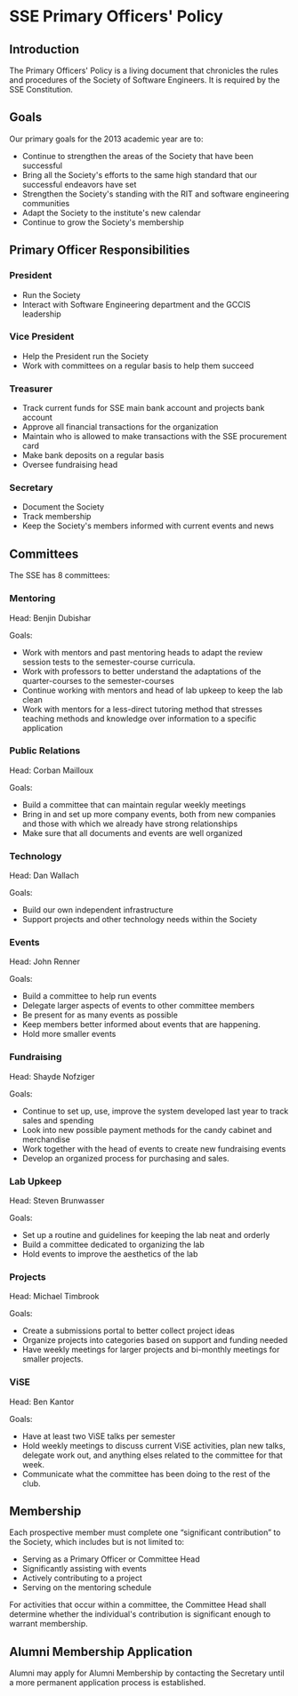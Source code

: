 SSE Primary Officers' Policy
============================

Introduction
------------
The Primary Officers' Policy is a living document that chronicles the rules and
procedures of the Society of Software Engineers. It is required by the SSE
Constitution.

Goals
-----
Our primary goals for the 2013 academic year are to:

* Continue to strengthen the areas of the Society that have been successful
* Bring all the Society's efforts to the same high standard that our successful
  endeavors have set
* Strengthen the Society's standing with the RIT and software engineering
  communities
* Adapt the Society to the institute's new calendar
* Continue to grow the Society's membership

Primary Officer Responsibilities
--------------------------------
### President
* Run the Society
* Interact with Software Engineering department and the GCCIS leadership

### Vice President
* Help the President run the Society
* Work with committees on a regular basis to help them succeed

### Treasurer
* Track current funds for SSE main bank account and projects bank account 
* Approve all financial transactions for the organization 
* Maintain who is allowed to make transactions with the SSE procurement card
* Make bank deposits on a regular basis
* Oversee fundraising head

### Secretary
* Document the Society
* Track membership
* Keep the Society's members informed with current events and news

Committees
----------

The SSE has 8 committees:

### Mentoring
Head: Benjin Dubishar

Goals:

* Work with mentors and past mentoring heads to adapt the review session tests
  to the semester-course curricula.
* Work with professors to better understand the adaptations of the
  quarter-courses to the semester-courses
* Continue working with mentors and head of lab upkeep to keep the lab clean 
* Work with mentors for a less-direct tutoring method that stresses teaching
  methods and knowledge over information to a specific application

### Public Relations
Head: Corban Mailloux

Goals:

* Build a committee that can maintain regular weekly meetings
* Bring in and set up more company events, both from new companies and those
  with which we already have strong relationships
* Make sure that all documents and events are well organized

### Technology
Head: Dan Wallach

Goals:

* Build our own independent infrastructure
* Support projects and other technology needs within the Society

### Events
Head: John Renner

Goals:

* Build a committee to help run events
* Delegate larger aspects of events to other committee members
* Be present for as many events as possible
* Keep members better informed about events that are happening.
* Hold more smaller events

### Fundraising
Head: Shayde Nofziger

Goals:

* Continue to set up, use, improve the system developed last year to track
  sales and spending
* Look into new possible payment methods for the candy cabinet and merchandise
* Work together with the head of events to create new fundraising events
* Develop an organized process for purchasing and sales.

### Lab Upkeep
Head: Steven Brunwasser

Goals:

* Set up a routine and guidelines for keeping the lab neat and orderly
* Build a committee dedicated to organizing the lab
* Hold events to improve the aesthetics of the lab

### Projects
Head: Michael Timbrook

Goals:

* Create a submissions portal to better collect project ideas
* Organize projects into categories based on support and funding needed
* Have weekly meetings for larger projects and bi-monthly meetings for smaller
  projects.


### ViSE
Head: Ben Kantor

Goals:

* Have at least two ViSE talks per semester
* Hold weekly meetings to discuss current ViSE activities, plan new talks,
  delegate work out, and anything elses related to the committee for that week.
* Communicate what the committee has been doing to the rest of the club.

Membership
----------
Each prospective member must complete one “significant contribution” to the
Society, which includes but is not limited to:

* Serving as a Primary Officer or Committee Head
* Significantly assisting with events
* Actively contributing to a project
* Serving on the mentoring schedule

For activities that occur within a committee, the Committee Head shall
determine whether the individual's contribution is significant enough to
warrant membership.

Alumni Membership Application
-----------------------------
Alumni may apply for Alumni Membership by contacting the Secretary until a more
permanent application process is established.


